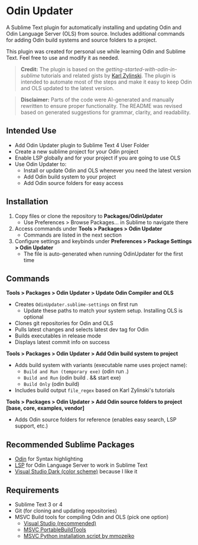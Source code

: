 # Odin Updater

A Sublime Text plugin for automatically installing and updating Odin and Odin Language Server (OLS) from source. Includes additional commands for adding Odin build systems and source folders to a project.

This plugin was created for personal use while learning Odin and Sublime Text. Feel free to use and modify it as needed.

> **Credit:** The plugin is based on the *getting-started-with-odin-in-sublime* tutorials and related gists by [Karl Zylinski](https://gist.github.com/karl-zylinski). The plugin is intended to automate most of the steps and make it easy to keep Odin and OLS updated to the latest version.

> **Disclaimer:** Parts of the code were AI-generated and manually rewritten to ensure proper functionality. The README was revised based on generated suggestions for grammar, clarity, and readability.

## Intended Use
- Add Odin Updater plugin to Sublime Text 4 User Folder
- Create a new sublime project for your Odin project
- Enable LSP globally and for your project if you are going to use OLS
- Use Odin Updater to:
    - Install or update Odin and OLS whenever you need the latest version
    - Add Odin build system to your project
    - Add Odin source folders for easy access

## Installation

1. Copy files or clone the repository to **Packages/OdinUpdater**
    - Use Preferences > Browse Packages... in Sublime to navigate there
2. Access commands under **Tools > Packages > Odin Updater**
    - Commands are listed in the next section
3. Configure settings and keybinds under **Preferences > Package Settings > Odin Updater**
    - The file is auto-generated when running OdinUpdater for the first time

## Commands

**Tools > Packages > Odin Updater > Update Odin Compiler and OLS**

- Creates `OdinUpdater.sublime-settings` on first run
    - Update these paths to match your system setup. Installing OLS is optional
- Clones git repositories for Odin and OLS
- Pulls latest changes and selects latest dev tag for Odin
- Builds executables in release mode
- Displays latest commit info on success

**Tools > Packages > Odin Updater > Add Odin build system to project**

- Adds build system with variants (executable name uses project name):
  - `Build and Run (temporary exe)` (odin run .)
  - `Build and Run` (odin build . && start exe)
  - `Build Only` (odin build)
- Includes build output `file_regex` based on Karl Zylinski's tutorials

**Tools > Packages > Odin Updater > Add Odin source folders to project [base, core, examples, vendor]**

- Adds Odin source folders for reference (enables easy search, LSP support, etc.)

## Recommended Sublime Packages

- [Odin](https://packagecontrol.io/packages/Odin) for Syntax highlighting
- [LSP](https://packagecontrol.io/packages/LSP) for Odin Language Server to work in Sublime Text
- [Visual Studio Dark (color scheme)](https://packagecontrol.io/packages/Visual%20Studio%20Dark) because I like it

## Requirements

- Sublime Text 3 or 4
- Git (for cloning and updating repositories)
- MSVC Build tools for compiling Odin and OLS (pick one option)
    - [Visual Studio (recommended)](https://visualstudio.microsoft.com/)
    - [MSVC PortableBuildTools](https://github.com/Data-Oriented-House/)
    - [MSVC Python installation script by mmozeiko](https://gist.github.com/mmozeiko/7f3162ec2988e81e56d5c4e22cde9977)
